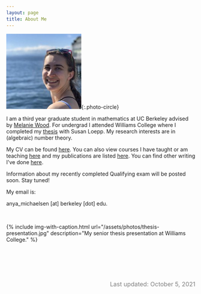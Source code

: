 ```yaml
---
layout: page
title: About Me
---
```



![image](/assets/photos/anya.jpg){:.photo-circle}

I am a third year graduate student in mathematics at UC Berkeley advised by [Melanie Wood](http://people.math.harvard.edu/~mmwood/).
For undergrad I attended Williams College where I completed my [thesis](/research) with Susan Loepp.
My research interests are in (algebraic) number theory.


My CV can be found [here](/assets/cv.pdf). You can also view courses I have taught or am teaching
[here](/teaching) and my publications are listed [here](/research). You can find other writing
I've done [here](/articles).

Information about my recently completed Qualifying exam will be posted soon. Stay tuned! 

My email is:

anya_michaelsen [at] berkeley [dot] edu.

<br/>

{% include img-with-caption.html url="/assets/photos/thesis-presentation.jpg" description="My senior thesis presentation at Williams College." %}

<footer style="margin-top: 100px; text-align: right; font-size: 12pt; color: grey">

Last updated: October 5, 2021

<footer/>
